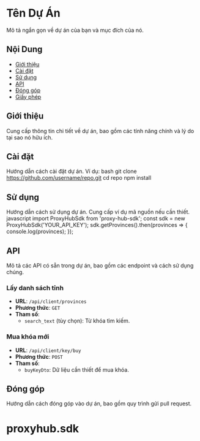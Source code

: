# Tên Dự Án

Mô tả ngắn gọn về dự án của bạn và mục đích của nó.

## Nội Dung

- [Giới thiệu](#giới-thiệu)
- [Cài đặt](#cài-đặt)
- [Sử dụng](#sử-dụng)
- [API](#api)
- [Đóng góp](#đóng-góp)
- [Giấy phép](#giấy-phép)

## Giới thiệu

Cung cấp thông tin chi tiết về dự án, bao gồm các tính năng chính và lý do tại sao nó hữu ích.

## Cài đặt

Hướng dẫn cách cài đặt dự án. Ví dụ:
bash
git clone https://github.com/username/repo.git
cd repo
npm install

## Sử dụng

Hướng dẫn cách sử dụng dự án. Cung cấp ví dụ mã nguồn nếu cần thiết.
javascript
import ProxyHubSdk from 'proxy-hub-sdk';
const sdk = new ProxyHubSdk('YOUR_API_KEY');
sdk.getProvinces().then(provinces => {
console.log(provinces);
});

## API

Mô tả các API có sẵn trong dự án, bao gồm các endpoint và cách sử dụng chúng.

### Lấy danh sách tỉnh

- **URL**: `/api/client/provinces`
- **Phương thức**: `GET`
- **Tham số**: 
  - `search_text` (tùy chọn): Từ khóa tìm kiếm.

### Mua khóa mới

- **URL**: `/api/client/key/buy`
- **Phương thức**: `POST`
- **Tham số**: 
  - `buyKeyDto`: Dữ liệu cần thiết để mua khóa.

## Đóng góp

Hướng dẫn cách đóng góp vào dự án, bao gồm quy trình gửi pull request.
# proxyhub.sdk
